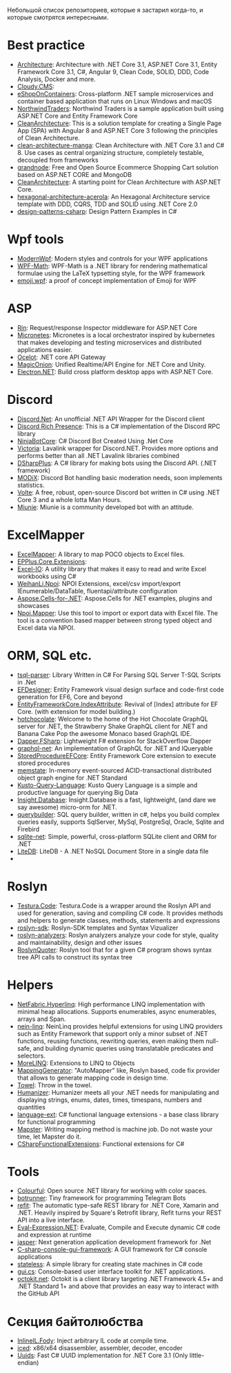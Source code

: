 Небольшой список репозиториев, которые я застарил когда-то, и которые смотрятся интересными.

# Best practice

- [Architecture](https://github.com/rafaelfgx/Architecture): Architecture with .NET Core 3.1, ASP.NET Core 3.1, Entity Framework Core 3.1, C#, Angular 9, Clean Code, SOLID, DDD, Code Analysis, Docker and more.
- [Cloudy.CMS](https://github.com/cloudy-cms/Cloudy.CMS): 
- [eShopOnContainers](https://github.com/dotnet-architecture/eShopOnContainers): Cross-platform .NET sample microservices and container based application that runs on Linux Windows and macOS
- [NorthwindTraders](https://github.com/jasontaylordev/NorthwindTraders): Northwind Traders is a sample application built using ASP.NET Core and Entity Framework Core
- [CleanArchitecture](https://github.com/jasontaylordev/CleanArchitecture): This is a solution template for creating a Single Page App (SPA) with Angular 8 and ASP.NET Core 3 following the principles of Clean Architecture.
- [clean-architecture-manga](https://github.com/ivanpaulovich/clean-architecture-manga): Clean Architecture with .NET Core 3.1 and C# 8. Use cases as central organizing structure, completely testable, decoupled from frameworks
- [grandnode](https://github.com/grandnode/grandnode): Free and Open Source Ecommerce Shopping Cart solution based on ASP.NET CORE and MongoDB
- [CleanArchitecture](https://github.com/ardalis/CleanArchitecture): A starting point for Clean Architecture with ASP.NET Core.
- [hexagonal-architecture-acerola](https://github.com/ivanpaulovich/hexagonal-architecture-acerola): An Hexagonal Architecture service template with DDD, CQRS, TDD and SOLID using .NET Core 2.0
- [design-patterns-csharp](https://github.com/RefactoringGuru/design-patterns-csharp): Design Pattern Examples in C#

# Wpf tools

- [ModernWpf](https://github.com/Kinnara/ModernWpf): Modern styles and controls for your WPF applications
- [WPF-Math](https://github.com/ForNeVeR/wpf-math): WPF-Math is a .NET library for rendering mathematical formulae using the LaTeX typsetting style, for the WPF framework
- [emoji.wpf](https://github.com/samhocevar/emoji.wpf): a proof of concept implementation of Emoji for WPF

# ASP

- [Rin](https://github.com/mayuki/Rin): Request/response Inspector middleware for ASP.NET Core
- [Micronetes](https://github.com/davidfowl/Micronetes): Micronetes is a local orchestrator inspired by kubernetes that makes developing and testing microservices and distributed applications easier.
- [Ocelot](https://github.com/ThreeMammals/Ocelot): .NET core API Gateway
- [MagicOnion](https://github.com/Cysharp/MagicOnion): Unified Realtime/API Engine for .NET Core and Unity.
- [Electron.NET](https://github.com/ElectronNET/Electron.NET): Build cross platform desktop apps with ASP.NET Core.

# Discord

- [Discord.Net](https://github.com/discord-net/Discord.Net): An unofficial .NET API Wrapper for the Discord client
- [Discord Rich Presence](https://github.com/Lachee/discord-rpc-csharp): This is a C# implementation of the Discord RPC library
- [NinjaBotCore](https://github.com/gngrninja/NinjaBotCore): C# Discord Bot Created Using .Net Core
- [Victoria](https://github.com/Yucked/Victoria): Lavalink wrapper for Discord.NET. Provides more options and performs better than all .NET Lavalink libraries combined
- [DSharpPlus](https://github.com/DSharpPlus/DSharpPlus): A C# library for making bots using the Discord API. (.NET framework)
- [MODiX](https://github.com/discord-csharp/MODiX): Discord Bot handling basic moderation needs, soon implements statistics.
- [Volte](https://github.com/Ultz/Volte): A free, robust, open-source Discord bot written in C# using .NET Core 3 and a whole lotta Man Hours.
- [Miunie](https://github.com/control-net/Miunie): Miunie is a community developed bot with an attitude.

# ExcelMapper

- [ExcelMapper](https://github.com/mganss/ExcelMapper): A library to map POCO objects to Excel files.
- [EPPlus.Core.Extensions](https://github.com/eraydin/EPPlus.Core.Extensions): 
- [Excel-IO](https://github.com/OfficeDev/Excel-IO): A utility library that makes it easy to read and write Excel workbooks using C#
- [WeihanLi.Npoi](https://github.com/WeihanLi/WeihanLi.Npoi): NPOI Extensions, excel/csv import/export IEnumerable<T>/DataTable, fluentapi/attribute configuration
- [Aspose.Cells-for-.NET](https://github.com/aspose-cells/Aspose.Cells-for-.NET): Aspose.Cells for .NET examples, plugins and showcases
- [Npoi.Mapper](https://github.com/donnytian/Npoi.Mapper): Use this tool to import or export data with Excel file. The tool is a convention based mapper between strong typed object and Excel data via NPOI.


# ORM, SQL etc.

- [tsql-parser](https://github.com/bruce-dunwiddie/tsql-parser): Library Written in C# For Parsing SQL Server T-SQL Scripts in .Net
- [EFDesigner](https://github.com/msawczyn/EFDesigner): Entity Framework visual design surface and code-first code generation for EF6, Core and beyond
- [EntityFrameworkCore.IndexAttribute](https://github.com/jsakamoto/EntityFrameworkCore.IndexAttribute): Revival of [Index] attribute for EF Core. (with extension for model building.)
- [hotchocolate](https://github.com/ChilliCream/hotchocolate): Welcome to the home of the Hot Chocolate GraphQL server for .NET, the Strawberry Shake GraphQL client for .NET and Banana Cake Pop the awesome Monaco based GraphQL IDE.
- [Dapper.FSharp](https://github.com/Dzoukr/Dapper.FSharp): Lightweight F# extension for StackOverflow Dapper
- [graphql-net](https://github.com/chkimes/graphql-net): An implementation of GraphQL for .NET and IQueryable
- [StoredProcedureEFCore](https://github.com/verdie-g/StoredProcedureEFCore): Entity Framework Core extension to execute stored procedures
- [memstate](https://github.com/DevrexLabs/memstate): In-memory event-sourced ACID-transactional distributed object graph engine for .NET Standard
- [Kusto-Query-Language](https://github.com/microsoft/Kusto-Query-Language): Kusto Query Language is a simple and productive language for querying Big Data
- [Insight.Database](https://github.com/jonwagner/Insight.Database): Insight.Database is a fast, lightweight, (and dare we say awesome) micro-orm for .NET.
- [querybuilder](https://github.com/sqlkata/querybuilder): SQL query builder, written in c#, helps you build complex queries easily, supports SqlServer, MySql, PostgreSql, Oracle, Sqlite and Firebird
- [sqlite-net](https://github.com/praeclarum/sqlite-net): Simple, powerful, cross-platform SQLite client and ORM for .NET
- [LiteDB](https://github.com/mbdavid/LiteDB): LiteDB - A .NET NoSQL Document Store in a single data file
- 

# Roslyn

- [Testura.Code](https://github.com/Testura/Testura.Code): Testura.Code is a wrapper around the Roslyn API and used for generation, saving and compiling C# code. It provides methods and helpers to generate classes, methods, statements and expressions
- [roslyn-sdk](https://github.com/dotnet/roslyn-sdk): Roslyn-SDK templates and Syntax Vizualizer
- [roslyn-analyzers](https://github.com/dotnet/roslyn-analyzers): Roslyn analyzers analyze your code for style, quality and maintainability, design and other issues
- [RoslynQuoter](https://github.com/KirillOsenkov/RoslynQuoter): Roslyn tool that for a given C# program shows syntax tree API calls to construct its syntax tree

# Helpers

- [NetFabric.Hyperlinq](https://github.com/NetFabric/NetFabric.Hyperlinq): High performance LINQ implementation with minimal heap allocations. Supports enumerables, async enumerables, arrays and Span<T>.
- [nein-linq](https://github.com/axelheer/nein-linq): NeinLinq provides helpful extensions for using LINQ providers such as Entity Framework that support only a minor subset of .NET functions, reusing functions, rewriting queries, even making them null-safe, and building dynamic queries using translatable predicates and selectors.
- [MoreLINQ](https://github.com/morelinq/MoreLINQ): Extensions to LINQ to Objects
- [MappingGenerator](https://github.com/cezarypiatek/MappingGenerator): "AutoMapper" like, Roslyn based, code fix provider that allows to generate mapping code in design time.
- [Towel](https://github.com/ZacharyPatten/Towel): Throw in the towel.
- [Humanizer](https://github.com/Humanizr/Humanizer): Humanizer meets all your .NET needs for manipulating and displaying strings, enums, dates, times, timespans, numbers and quantities
- [language-ext](https://github.com/louthy/language-ext): C# functional language extensions - a base class library for functional programming
- [Mapster](https://github.com/MapsterMapper/Mapster): Writing mapping method is machine job. Do not waste your time, let Mapster do it.
- [CSharpFunctionalExtensions](https://github.com/vkhorikov/CSharpFunctionalExtensions): Functional extensions for C#

# Tools

- [Colourful](https://github.com/tompazourek/Colourful): Open source .NET library for working with color spaces.
- [botrunner](https://github.com/impworks/botrunner): Tiny framework for programming Telegram Bots
- [refit](https://github.com/reactiveui/refit): The automatic type-safe REST library for .NET Core, Xamarin and .NET. Heavily inspired by Square's Retrofit library, Refit turns your REST API into a live interface.
- [Eval-Expression.NET](https://github.com/zzzprojects/Eval-Expression.NET): Evaluate, Compile and Execute dynamic C# code and expression at runtime
- [jasper](https://github.com/JasperFx/jasper): Next generation application development framework for .Net
- [C-sharp-console-gui-framework](https://github.com/TomaszRewak/C-sharp-console-gui-framework): A GUI framework for C# console applications
- [stateless](https://github.com/dotnet-state-machine/stateless): A simple library for creating state machines in C# code
- [gui.cs](https://github.com/migueldeicaza/gui.cs): Console-based user interface toolkit for .NET applications.
- [octokit.net](https://github.com/octokit/octokit.net): Octokit is a client library targeting .NET Framework 4.5+ and .NET Standard 1+ and above that provides an easy way to interact with the GitHub API


# Секция байтолюбства

- [InlineIL.Fody](https://github.com/ltrzesniewski/InlineIL.Fody): Inject arbitrary IL code at compile time.
- [iced](https://github.com/0xd4d/iced): x86/x64 disassembler, assembler, decoder, encoder
- [Uuids](https://github.com/vanbukin/Uuids): Fast C# UUID implementation for .NET Core 3.1 (Only little-endian)